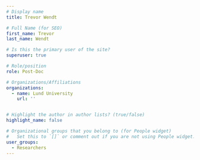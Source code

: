 ```yaml
---
# Display name
title: Trevor Wendt

# Full Name (for SEO)
first_name: Trevor
last_name: Wendt

# Is this the primary user of the site?
superuser: true

# Role/position
role: Post-Doc

# Organizations/Affiliations
organizations:
  - name: Lund University
    url: ''


# Highlight the author in author lists? (true/false)
highlight_name: false

# Organizational groups that you belong to (for People widget)
#   Set this to `[]` or comment out if you are not using People widget.
user_groups:
  - Researchers
---
```

